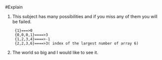 #Explain
1. This subject has many possibilities and if you miss any of them
   you will be failed.
   
        {1}===>0
        {0,0,0,1}====>3
        {1,2,3,4}====>-1
        {2,2,3,6}====>3( index of the largest number of array 6)
   
2. The world so big and I would like to see it.